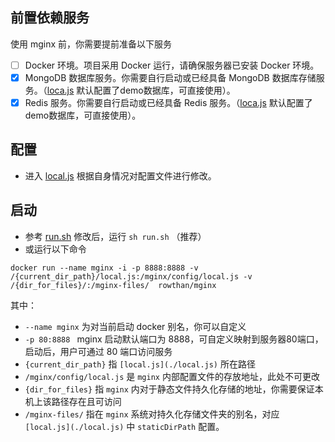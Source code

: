 ## 前置依赖服务
使用 mginx 前，你需要提前准备以下服务
- [ ] Docker 环境。项目采用 Docker 运行，请确保服务器已安装 Docker 环境。
- [x] MongoDB 数据库服务。你需要自行启动或已经具备 MongoDB 数据库存储服务。（[loca.js](./local.js) 默认配置了demo数据库，可直接使用）。
- [x] Redis 服务。你需要自行启动或已经具备 Redis 服务。（[loca.js](./local.js) 默认配置了demo数据库，可直接使用）。

## 配置
* 进入 [local.js](./local.js) 根据自身情况对配置文件进行修改。

## 启动
* 参考 [run.sh](./run.sh) 修改后，运行 `sh run.sh` （推荐）
* 或运行以下命令
```
docker run --name mginx -i -p 8888:8888 -v /{current_dir_path}/local.js:/mginx/config/local.js -v /{dir_for_files}/:/mginx-files/  rowthan/mginx
```

其中：
* `--name mginx` 为对当前启动 docker 别名，你可以自定义  
* `-p 80:8888 ` mginx 启动默认端口为 8888，可自定义映射到服务器80端口，启动后，用户可通过 80 端口访问服务
* `{current_dir_path}` 指 `[local.js](./local.js)` 所在路径
* `/mginx/config/local.js` 是 `mginx` 内部配置文件的存放地址，此处不可更改
* `{dir_for_files}` 指 `mginx` 内对于静态文件持久化存储的地址，你需要保证本机上该路径存在且可访问
* `/mginx-files/` 指在 `mginx` 系统对持久化存储文件夹的别名，对应 `[local.js](./local.js)` 中 `staticDirPath` 配置。 